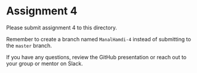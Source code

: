 # Assignment 4

Please submit assignment 4 to this directory.

Remember to create a branch named `ManalHamdi-4` 
instead of submitting to the `master` branch.

If you have any questions, review the GitHub presentation or reach
out to your group or mentor on Slack.
